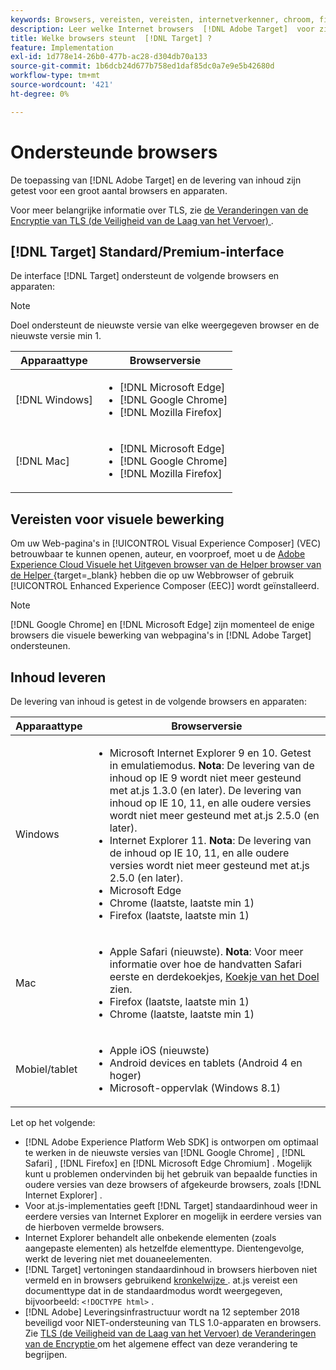 ```yaml
---
keywords: Browsers, vereisten, vereisten, internetverkenner, chroom, firefox, safari, android, oppervlak, browsers0
description: Leer welke Internet browsers  [!DNL Adobe Target]  voor zijn interface en voor inhoudslevering steunt.
title: Welke browsers steunt  [!DNL Target] ?
feature: Implementation
exl-id: 1d778e14-26b0-477b-ac28-d304db70a133
source-git-commit: 1b6dcb24d677b758ed1daf85dc0a7e9e5b42680d
workflow-type: tm+mt
source-wordcount: '421'
ht-degree: 0%

---
```


# Ondersteunde browsers

De toepassing van [!DNL Adobe Target] en de levering van inhoud zijn getest voor een groot aantal browsers en apparaten.

Voor meer belangrijke informatie over TLS, zie [ de Veranderingen van de Encryptie van TLS (de Veiligheid van de Laag van het Vervoer) ](tls-transport-layer-security-encryption.md).

## [!DNL Target] Standard/Premium-interface

De interface [!DNL Target] ondersteunt de volgende browsers en apparaten:

>[!NOTE]
>
>Doel ondersteunt de nieuwste versie van elke weergegeven browser en de nieuwste versie min 1.


| Apparaattype | Browserversie |
|--- |--- |
| [!DNL Windows] | <ul><li>[!DNL Microsoft Edge]</li><li>[!DNL Google Chrome]</li><li>[!DNL Mozilla Firefox]</li></ul> |
| [!DNL Mac] | <ul><li>[!DNL Microsoft Edge]</li><li>[!DNL Google Chrome]</li><li>[!DNL Mozilla Firefox]</li></ul> |

## Vereisten voor visuele bewerking

Om uw Web-pagina&#39;s in [!UICONTROL Visual Experience Composer] (VEC) betrouwbaar te kunnen openen, auteur, en voorproef, moet u de [ Adobe Experience Cloud Visuele het Uitgeven browser van de Helper browser van de Helper ](https://experienceleague.adobe.com/en/docs/target/using/experiences/vec/troubleshoot-composer/visual-editing-helper-extension) {target=_blank} hebben die op uw Webbrowser of gebruik [!UICONTROL Enhanced Experience Composer (EEC)] wordt geïnstalleerd.

>[!NOTE]
>
>[!DNL Google Chrome] en [!DNL Microsoft Edge] zijn momenteel de enige browsers die visuele bewerking van webpagina&#39;s in [!DNL Adobe Target] ondersteunen.


## Inhoud leveren

De levering van inhoud is getest in de volgende browsers en apparaten:

| Apparaattype | Browserversie |
|--- |--- |
| Windows | <ul><li>Microsoft Internet Explorer 9 en 10. Getest in emulatiemodus. **Nota**: De levering van de inhoud op IE 9 wordt niet meer gesteund met at.js 1.3.0 (en later). De levering van inhoud op IE 10, 11, en alle oudere versies wordt niet meer gesteund met at.js 2.5.0 (en later).</li><li>Internet Explorer 11. **Nota**: De levering van de inhoud op IE 10, 11, en alle oudere versies wordt niet meer gesteund met at.js 2.5.0 (en later).</li><li>Microsoft Edge</li><li>Chrome (laatste, laatste min 1)</li><li>Firefox (laatste, laatste min 1)</li></ul> |
| Mac | <ul><li>Apple Safari (nieuwste). **Nota**: Voor meer informatie over hoe de handvatten Safari eerste en derdekoekjes, [ Koekje van het Doel ](../implement/client-side/atjs/atjs-cookies.md) zien.</li><li>Firefox (laatste, laatste min 1)</li><li>Chrome (laatste, laatste min 1)</li></ul> |
| Mobiel/tablet | <ul><li>Apple iOS (nieuwste)</li><li>Android devices en tablets (Android 4 en hoger)</li><li>Microsoft-oppervlak (Windows 8.1)</li></ul> |

Let op het volgende:

* [!DNL Adobe Experience Platform Web SDK] is ontworpen om optimaal te werken in de nieuwste versies van [!DNL Google Chrome] , [!DNL Safari] , [!DNL Firefox] en [!DNL Microsoft Edge Chromium] . Mogelijk kunt u problemen ondervinden bij het gebruik van bepaalde functies in oudere versies van deze browsers of afgekeurde browsers, zoals [!DNL Internet Explorer] .
* Voor at.js-implementaties geeft [!DNL Target] standaardinhoud weer in eerdere versies van Internet Explorer en mogelijk in eerdere versies van de hierboven vermelde browsers.
* Internet Explorer behandelt alle onbekende elementen (zoals aangepaste elementen) als hetzelfde elementtype. Dientengevolge, werkt de levering niet met douaneelementen.
* [!DNL Target] vertoningen standaardinhoud in browsers hierboven niet vermeld en in browsers gebruikend [ kronkelwijze ](https://en.wikipedia.org/wiki/Quirks_mode). at.js vereist een documenttype dat in de standaardmodus wordt weergegeven, bijvoorbeeld: `<!DOCTYPE html>` .
* [!DNL Adobe] Leveringsinfrastructuur wordt na 12 september 2018 beveiligd voor NIET-ondersteuning van TLS 1.0-apparaten en browsers. Zie [ TLS (de Veiligheid van de Laag van het Vervoer) de Veranderingen van de Encryptie ](../before-implement/tls-transport-layer-security-encryption.md) om het algemene effect van deze verandering te begrijpen.
